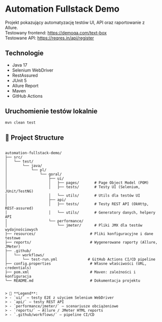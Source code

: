 # Automation Fullstack Demo

Projekt pokazujący automatyzację testów UI, API oraz raportowanie z Allure.  
Testowany frontend: https://demoqa.com/text-box  
Testowane API: https://reqres.in/api/register

## Technologie
- Java 17
- Selenium WebDriver
- RestAssured
- JUnit 5
- Allure Report
- Maven
- GitHub Actions

## Uruchomienie testów lokalnie

```bash
mvn clean test
````


## 📂 Project Structure

```

automation-fullstack-demo/
├── src/
│   └── test/
│       └── java/
│           └── pl/
│               └── goral/
│                   ├── ui/
│                   │   ├── pages/       # Page Object Model (POM)
│                   │   ├── tests/       # Testy UI (Selenium, JUnit/TestNG)
│                   │   └── utils/       # Utils dla testów UI
│                   ├── api/
│                   │   ├── tests/       # Testy REST API (OkHttp, REST-assured)
│                   │   └── utils/       # Generatory danych, helpery API
│                   └── performance/
│                       └── jmeter/      # Pliki JMX dla testów wydajnościowych
├── resources/                         # Pliki konfiguracyjne i dane testowe
├── reports/                           # Wygenerowane raporty (Allure, JMeter)
├── .github/
│   └── workflows/
│       └── test-run.yml              # GitHub Actions CI/CD pipeline
├── config.properties                  # Własne właściwości (URL, credentials)
├── pom.xml                            # Maven: zależności i konfiguracja
└── README.md                          # Dokumentacja projektu


> 📁 **Legend**:
> - `ui/` – testy E2E z użyciem Selenium WebDriver
> - `api/` – testy REST API
> - `performance/jmeter/` – scenariusze obciążeniowe
> - `reports/` – Allure / JMeter HTML reports
> - `.github/workflows/` – pipeline CI/CD

